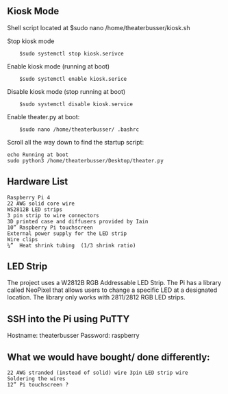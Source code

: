 ## Kiosk Mode
Shell script located at
        $sudo nano /home/theaterbusser/kiosk.sh
       
Stop kiosk mode

        $sudo systemctl stop kiosk.serivce
        
Enable kiosk mode (running at boot)

        $sudo systemctl enable kiosk.serice 
Disable kiosk mode (stop running at boot)

        $sudo systemctl disable kiosk.service

Enable theater.py at boot:

        $sudo nano /home/theaterbusser/ .bashrc
	
Scroll all the way down to find the startup script:

	echo Running at boot
	sudo python3 /home/theaterbusser/Desktop/theater.py
	

## Hardware List

	Raspberry Pi 4
	22 AWG solid core wire 
	WS2812B LED strips
	3 pin strip to wire connectors 
	3D printed case and diffusers provided by Iain 
	10” Raspberry Pi touchscreen
	External power supply for the LED strip
	Wire clips
	¼”  Heat shrink tubing  (1/3 shrink ratio)


## LED Strip
The project uses a W2812B RGB Addressable LED Strip. The Pi has a library called NeoPixel that allows users to change a specific LED at a designated location. The library only works with 2811/2812 RGB LED strips.
## SSH into the Pi using PuTTY

Hostname: theaterbusser
Password: raspberry

## What we would have bought/ done differently:
	22 AWG stranded (instead of solid) wire 3pin LED strip wire
	Soldering the wires
	12” Pi touchscreen ?
